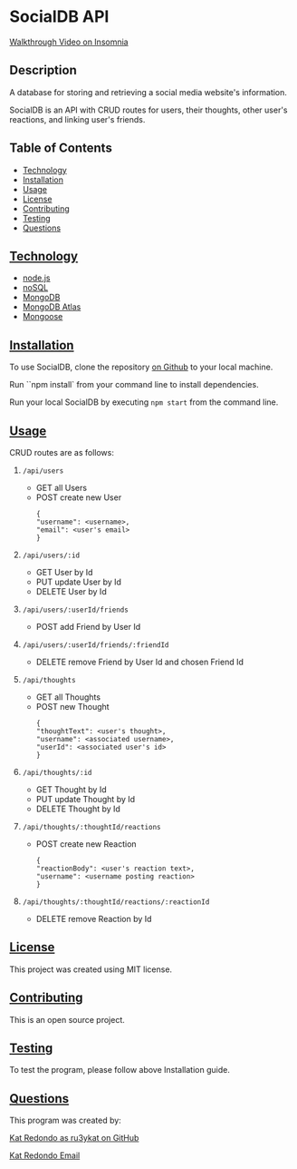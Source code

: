 # SocialDB API

[Walkthrough Video on Insomnia](https://drive.google.com/file/d/1H-LF0WUhyX4z00SVr_Vnvv3R1s3VtOQh/view?usp=drivesdk)

## Description

A database for storing and retrieving a social media website's information.

SocialDB is an API with CRUD routes for users, their thoughts, other user's reactions, and linking user's friends.

## Table of Contents

- [Technology](#technology)
- [Installation](#installation)
- [Usage](#usage)
- [License](#license)
- [Contributing](#contributing)
- [Testing](#testing)
- [Questions](#questions)

## [Technology](#technology)

- [node.js](https://nodejs.dev/)
- [noSQL](https://www.oracle.com/database/technologies/nosql-database-server-downloads.html)
- [MongoDB](https://www.mongodb.com/try/download/community)
- [MongoDB Atlas](https://www.mongodb.com/cloud/atlas/lp/try2?utm_content=1217adtest_pmcopy_control&utm_source=google&utm_campaign=gs_americas_united_states_search_core_brand_atlas_desktop&utm_term=download%20mongodb%20atlas&utm_medium=cpc_paid_search&utm_ad=e&utm_ad_campaign_id=12212624338&adgroup=115749704063&gclid=Cj0KCQiA2sqOBhCGARIsAPuPK0jp-B9G6F9l2PwAga0RErKx_Q-YNdSlK_TWZU5LziBrn-KmrFXjPncaAvXIEALw_wcB)
- [Mongoose](https://www.npmjs.com/package/mongoose)

## [Installation](#installation)

To use SocialDB, clone the repository [on Github](https://github.com/RU3YKat/socialDB) to your local machine.

Run ``npm install` from your command line to install dependencies.

Run your local SocialDB by executing `npm start` from the command line.

## [Usage](#usage)

CRUD routes are as follows:

1. `/api/users`

   - GET all Users
   - POST create new User
     ```
     {
     "username": <username>,
     "email": <user's email>
     }
     ```

2. `/api/users/:id`

   - GET User by Id
   - PUT update User by Id
   - DELETE User by Id

3. `/api/users/:userId/friends`

   - POST add Friend by User Id

4. `/api/users/:userId/friends/:friendId`

   - DELETE remove Friend by User Id and chosen Friend Id

5. `/api/thoughts`

   - GET all Thoughts
   - POST new Thought
      ```
      {
      "thoughtText": <user's thought>,
      "username": <associated username>,
      "userId": <associated user's id>
      }
      ```

6. `/api/thoughts/:id`

   - GET Thought by Id
   - PUT update Thought by Id
   - DELETE Thought by Id

7. `/api/thoughts/:thoughtId/reactions`

   - POST create new Reaction
      ```
      {
      "reactionBody": <user's reaction text>,
      "username": <username posting reaction>
      }
      ```

8. `/api/thoughts/:thoughtId/reactions/:reactionId`

   - DELETE remove Reaction by Id      
   

## [License](#license)

This project was created using MIT license.

## [Contributing](#contributing)

This is an open source project.

## [Testing](#testing)

To test the program, please follow above Installation guide.

## [Questions](#questions)

This program was created by:<br>

[Kat Redondo as ru3ykat on GitHub](https://github.com/RU3YKat)

[Kat Redondo Email](mailto:ru3ykat@gmail.com)
